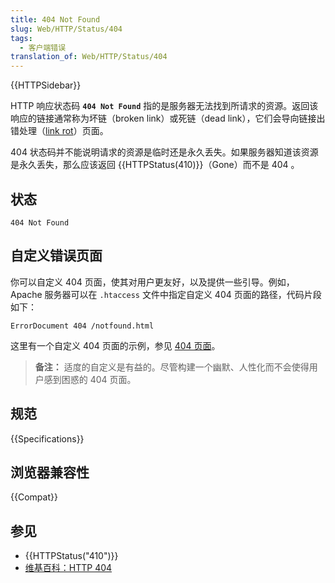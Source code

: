 ```yaml
---
title: 404 Not Found
slug: Web/HTTP/Status/404
tags:
  - 客户端错误
translation_of: Web/HTTP/Status/404
---
```

{{HTTPSidebar}}

HTTP 响应状态码 **`404 Not Found`** 指的是服务器无法找到所请求的资源。返回该响应的链接通常称为坏链（broken link）或死链（dead link），它们会导向链接出错处理（<a href="https://zh.wikipedia.org/wiki/失效連結">link rot</a>）页面。

404 状态码并不能说明请求的资源是临时还是永久丢失。如果服务器知道该资源是永久丢失，那么应该返回 {{HTTPStatus(410)}}（Gone）而不是 404 。

## 状态

```
404 Not Found
```

## 自定义错误页面

你可以自定义 404 页面，使其对用户更友好，以及提供一些引导。例如，Apache 服务器可以在 `.htaccess` 文件中指定自定义 404 页面的路径，代码片段如下：

```
ErrorDocument 404 /notfound.html
```

这里有一个自定义 404 页面的示例，参见 [404 页面](https://konmari.com/404)。

> **备注：** 适度的自定义是有益的。尽管构建一个幽默、人性化而不会使得用户感到困惑的 404 页面。

## 规范

{{Specifications}}

## 浏览器兼容性

{{Compat}}

## 参见

- {{HTTPStatus("410")}}
- [维基百科：HTTP 404](https://zh.wikipedia.org/wiki/HTTP_404)
